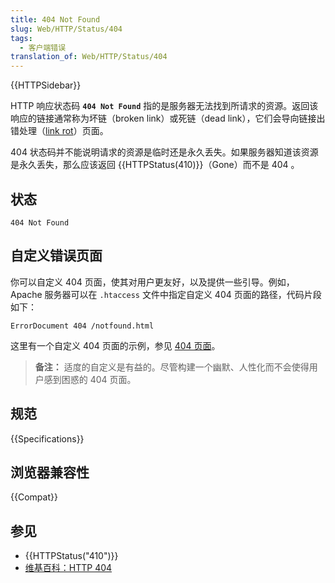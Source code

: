 ```yaml
---
title: 404 Not Found
slug: Web/HTTP/Status/404
tags:
  - 客户端错误
translation_of: Web/HTTP/Status/404
---
```

{{HTTPSidebar}}

HTTP 响应状态码 **`404 Not Found`** 指的是服务器无法找到所请求的资源。返回该响应的链接通常称为坏链（broken link）或死链（dead link），它们会导向链接出错处理（<a href="https://zh.wikipedia.org/wiki/失效連結">link rot</a>）页面。

404 状态码并不能说明请求的资源是临时还是永久丢失。如果服务器知道该资源是永久丢失，那么应该返回 {{HTTPStatus(410)}}（Gone）而不是 404 。

## 状态

```
404 Not Found
```

## 自定义错误页面

你可以自定义 404 页面，使其对用户更友好，以及提供一些引导。例如，Apache 服务器可以在 `.htaccess` 文件中指定自定义 404 页面的路径，代码片段如下：

```
ErrorDocument 404 /notfound.html
```

这里有一个自定义 404 页面的示例，参见 [404 页面](https://konmari.com/404)。

> **备注：** 适度的自定义是有益的。尽管构建一个幽默、人性化而不会使得用户感到困惑的 404 页面。

## 规范

{{Specifications}}

## 浏览器兼容性

{{Compat}}

## 参见

- {{HTTPStatus("410")}}
- [维基百科：HTTP 404](https://zh.wikipedia.org/wiki/HTTP_404)
